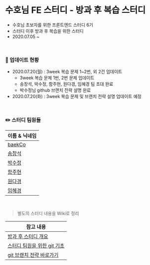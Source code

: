 # 수호님 FE 스터디 - 방과 후 복습 스터디

- 수호님 초보자를 위한 프론트엔드 스터디 6기
- 스터디 이후 방과 후 복습을 위한 스터디
- 2020.07.05 ~

<br>

### 📌 업데이트 현황

- 2020.07.20(월) : 3week 복습 문제 1~2번, 외 2건 업데이트
  - 3week 복습 문제 1번, 2번 문제 업데이트
  - 송창석, 박수정, 함주현, 원다경, 임혜경 팀 초대 완료
  - 박수정님 github 브랜치 전략 설명 완료
- 2020.07.20(화) : 3week 복습 문제 및 브랜치 전략 설명 업데이트 예정

<br>

### ✏️ 스터디 팀원들

| <div style="width: 100%">이름 & 닉네임</div>                 |
| ------------------------------------------------------------ |
| [baekCo](https://github.com/baekCode)                        |
| [송창석](https://github.com/songcs0329)                      |
| [박수정](https://github.com/twilight92)                      |
| [함주현](https://github.com/orgs/after-study-2020/people/juhyunham) |
| [원다경](https://github.com/won-dk)                          |
| [임혜경](https://github.com/hklim82)                         |

<br>

> 별도의 스터디 내용을 Wiki로 정리

| 참고 내용                                                                                                                                                                             |
| ------------------------------------------------------------------------------------------------------------------------------------------------------------------------------------- |
| [방과 후 스터디 개요](https://github.com/after-study-2020/basic-study/wiki)                                                                                                           |
| [스터디 팀원을 위한 git 기초](https://github.com/after-study-2020/basic-study/wiki/%EC%8A%A4%ED%84%B0%EB%94%94-%ED%8C%80%EC%9B%90%EC%9D%84-%EC%9C%84%ED%95%9C-git-%EA%B8%B0%EC%B4%88) |
| [git 브랜치 전략 바로가기](https://github.com/after-study-2020/basic-study/wiki/git-%EB%B8%8C%EB%9E%9C%EC%B9%98-%EC%A0%84%EB%9E%B5)                                                   |
